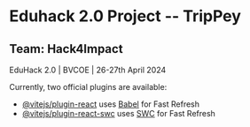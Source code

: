 # Eduhack 2.0 Project -- TripPey 
## Team: Hack4Impact
EduHack 2.0 | BVCOE | 26-27th April 2024

Currently, two official plugins are available:

- [@vitejs/plugin-react](https://github.com/vitejs/vite-plugin-react/blob/main/packages/plugin-react/README.md) uses [Babel](https://babeljs.io/) for Fast Refresh
- [@vitejs/plugin-react-swc](https://github.com/vitejs/vite-plugin-react-swc) uses [SWC](https://swc.rs/) for Fast Refresh
